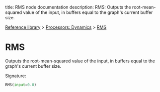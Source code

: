 title: RMS node documentation
description: RMS: Outputs the root-mean-squared value of the input, in buffers equal to the graph's current buffer size.

[Reference library](../../index.md) > [Processors: Dynamics](../index.md) > [RMS](index.md)

# RMS

Outputs the root-mean-squared value of the input, in buffers equal to the graph's current buffer size.

Signature:
```python
RMS(input=0.0)
```
